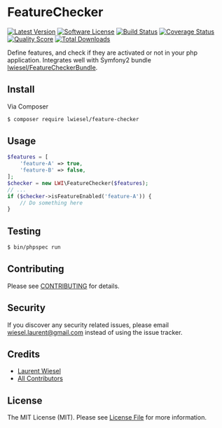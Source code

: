 # FeatureChecker

[![Latest Version](https://img.shields.io/github/release/lwiesel/FeatureChecker.svg?style=flat-square)](https://github.com/lwiesel/FeatureChecker/releases)
[![Software License](https://img.shields.io/badge/license-MIT-brightgreen.svg?style=flat-square)](LICENSE.md)
[![Build Status](https://img.shields.io/travis/lwiesel/FeatureChecker/master.svg?style=flat-square)](https://travis-ci.org/lwiesel/FeatureChecker)
[![Coverage Status](https://img.shields.io/scrutinizer/coverage/g/lwiesel/FeatureChecker.svg?style=flat-square)](https://scrutinizer-ci.com/g/lwiesel/FeatureChecker/code-structure)
[![Quality Score](https://img.shields.io/scrutinizer/g/lwiesel/FeatureChecker.svg?style=flat-square)](https://scrutinizer-ci.com/g/lwiesel/FeatureChecker)
[![Total Downloads](https://img.shields.io/packagist/dt/lwiesel/feature-checker.svg?style=flat-square)](https://packagist.org/packages/lwiesel/feature-checker)

Define features, and check if they are activated or not in your php application.
Integrates well with Symfony2 bundle [lwiesel/FeatureCheckerBundle](https://github.com/lwiesel/FeatureCheckerBundle).

## Install

Via Composer

``` bash
$ composer require lwiesel/feature-checker
```

## Usage

``` php
$features = [
    'feature-A' => true,
    'feature-B' => false,
];
$checker = new LWI\FeatureChecker($features);
// ...
if ($checker->isFeatureEnabled('feature-A')) {
    // Do something here
}
```

## Testing

``` bash
$ bin/phpspec run
```

## Contributing

Please see [CONTRIBUTING](CONTRIBUTING.md) for details.

## Security

If you discover any security related issues, please email [wiesel.laurent@gmail.com](wiesel.laurent@gmail.com) instead of using the issue tracker.

## Credits

- [Laurent Wiesel](https://github.com/lwiesel)
- [All Contributors](../../contributors)

## License

The MIT License (MIT). Please see [License File](LICENSE.md) for more information.
